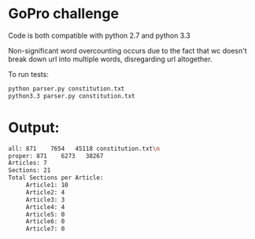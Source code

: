 GoPro challenge
=====

Code is both compatible with python 2.7 and python 3.3

Non-significant word overcounting occurs due to the fact that wc doesn't break down url into multiple words, disregarding url altogether.

To run tests:
```sh
python parser.py constitution.txt 
python3.3 parser.py constitution.txt
```


Output:
======
```sh
all: 871    7654   45118 constitution.txt\n
proper: 871    6273   38267 
Articles: 7
Sections: 21
Total Sections per Article: 
     Article1: 10
	 Article2: 4
	 Article3: 3
	 Article4: 4
	 Article5: 0
	 Article6: 0
	 Article7: 0
```

